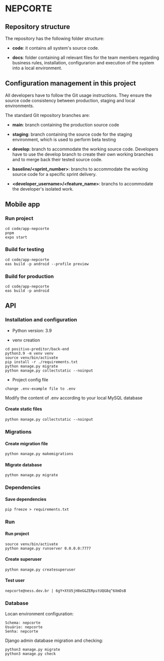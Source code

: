 # NEPCORTE

## Repository structure

The repository has the following folder structure:

* **code**: it contains all system's source code.

* **docs**: folder containing all relevant files for the team members regarding business rules, installation, configurarion and execution of the system into a local environment.

## Configuration management in this project

All developers have to follow the Git usage instructions. They ensure the source code consistency between production, staging and local environments.

The standard Git repository branches are:

* **main**: branch containing the production source code

* **staging**: branch containing the source code for the staging environment, which is used to perform beta testing

* **develop**: branch to accommodate the working source code. Developers have to use the develop branch to create their own working branches and to merge back their tested source code.

* **baseline/<sprint_number>**: branchs to accommodate the working source code for a specific sprint delivery.

* **<developer_username>/<feature_name>**: branchs to accommodate the developer's isolated work.

## Mobile app

### Run project

```
cd code/app-nepcorte
pnpm
expo start
```

### Build for testing

```
cd code/app-nepcorte
eas build -p android --profile preview
```

### Build for production

```
cd code/app-nepcorte
eas build -p android
```

## API

### Installation and configuration

* Python version: 3.9

* venv creation

```
cd positivo-preditor/back-end
python3.9 -m venv venv
source venv/bin/activate
pip install -r ./requirements.txt
python manage.py migrate
python manage.py collectstatic --noinput
```

* Project config file

```
change .env-example file to .env
```

Modify the content of .env according to your local MySQL database

#### Create static files

```
python manage.py collectstatic --noinput
```

### Migrations

#### Create migration file

```
python manage.py makemigrations
```

#### Migrate database

```
python manage.py migrate
```

### Dependencies

#### Save dependencies

```
pip freeze > requirements.txt
```

### Run

#### Run project

```
source venv/bin/activate
python manage.py runserver 0.0.0.0:7777
```

#### Create superuser

```
python manage.py createsuperuser
```

#### Test user

```
nepcorte@ness.dev.br | 6gY+XtU5jH8eG&ZERpstUQG8q^6XmDsB
```

### Database

Locan environment configuration:

```
Schema: nepcorte
Usuário: nepcorte
Senha: nepcorte
```

Django admin database migration and checking:

```
python3 manage.py migrate
python3 manage.py check

```